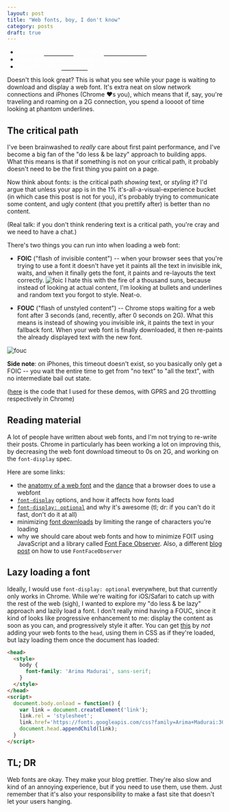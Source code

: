 ```yaml
---
layout: post
title: "Web fonts, boy, I don't know"
category: posts
draft: true
---
```


<ul>
<li>
  <span style="color: white;">phantom
  <span style="border-bottom:1px solid black;">underlines</span>
  . isn't this <span style="border-bottom:1px solid black;">amaaaaaazing.</span>
  </span>
</li>
<li><span style="color: white;">i love waiting for 8 seconds and seeing this.</span></li>
<li>
  <span style="color: white;">look at it. srsly.
  <span style="border-bottom:1px solid black;">looooook</span>
  at it.</span>
</li>
</ul>

Doesn't this look great? This is what you see while your page is waiting to download and display a web font. It's extra neat on slow network connections and iPhones (Chrome ❤️s you), which means that if, say, you're traveling and roaming on a
2G connection, you spend a loooot of time looking at phantom underlines.

## The critical path
I've been brainwashed to _really_ care about first paint performance, and I've become a big fan of the "do less & be lazy" approach to building apps. What this means is that if something is
not on your critical path, it probably doesn't need to be the first thing you paint on a page.

Now think about fonts: is the critical path _showing_ text, or _styling_ it? I'd
argue that unless your app is in the 1% it's-all-a-visual-experience bucket (in which case
  this post is not for you),
it's probably trying to communicate some content, and ugly content (that you prettify after) is better than no content.

(Real talk: if you don't think rendering text is a critical path, you're cray and we need to have a chat.)

There's two things you can run into when loading a web font:

- **FOIC** ("flash of invisible content") -- when your browser sees that
you're trying to use a font it doesn't have yet it paints all the text in
invisible ink, waits, and when it finally gets the font, it paints and re-layouts the text correctly.
![foic](https://cloud.githubusercontent.com/assets/1369170/19876828/0aa7d0d6-9f97-11e6-86c8-b7e2c80a9986.gif)
I hate this with the fire of a thousand suns, because instead of looking at actual content,
I'm looking at bullets and underlines and random text you forgot to style. Neat-o.

- **FOUC** ("flash of unstyled content") -- Chrome stops waiting for a web font after 3 seconds (and, recently, after 0 seconds on 2G). What this means is instead of showing you invisible ink, it paints the text in your fallback
font. When your web font is finally downloaded, it then re-paints the already displayed text with the new font.

![fouc](https://cloud.githubusercontent.com/assets/1369170/19876827/0aa5c8d6-9f97-11e6-81a2-13fa35f6bbc9.gif)

**Side note**: on iPhones, this timeout doesn't exist, so you basically only get a FOIC -- you wait the entire
time to get from "no text" to "all the text", with no intermediate bail out state.

([here](http://output.jsbin.com/felocuh) is the code that I used for these demos,
with GPRS and 2G throttling respectively in Chrome)

## Reading material
A lot of people have written about web fonts, and I'm not trying to re-write their
posts. Chrome in particularly has been working a lot on improving this, by
decreasing the web font download timeout to 0s on 2G, and working on the `font-display` spec.

Here are some links:

- the [anatomy of a web font](https://developers.google.com/web/fundamentals/performance/optimizing-content-efficiency/webfont-optimization) and the
[dance](https://developers.google.com/web/fundamentals/performance/optimizing-content-efficiency/webfont-optimization#webfonts_and_the_critical_rendering_path) that a browser does to use a webfont
- [`font-display`](https://developers.google.com/web/updates/2016/02/font-display)
options, and how it affects how fonts load
- [`font-display: optional`](https://groups.google.com/a/chromium.org/forum/m/#!msg/blink-dev/7s4-eQTAxqs/SoahsGpMAQAJ) and why it's awesome (tl; dr: if you can't do it fast, don't do it at all)
- minimizing [font downloads](https://jakearchibald.com/2014/minimising-font-downloads/) by limiting
the range of characters you're loading
- why we should care about web fonts and how to minimize FOIT using JavaScript and a library called [Font Face Observer](http://helenvholmes.com/writing/type-is-your-right). Also, a different [blog post](https://www.filamentgroup.com/lab/font-events.html) on how to use `FontFaceObserver`

## Lazy loading a font
Ideally, I would use `font-display: optional` everywhere, but that currently only works
in Chrome. While we're waiting for iOS/Safari to catch up with the rest of the web (sigh),
I wanted to explore my "do less & be lazy" approach and lazily load a font.
I don't really mind having a FOUC, since it kind of looks like progressive enhancement to me:
display the content as soon as you can, and progressively style it after.
You can get [this](http://output.jsbin.com/cijokog) by *not* adding your web fonts to the `head`,
using them in CSS as if they're loaded, but lazy loading them once the document has loaded:

```html
<head>
  <style>
    body {
      font-family: 'Arima Madurai', sans-serif;
    }
  </style>
</head>
<script>
  document.body.onload = function() {
    var link = document.createElement('link');
    link.rel = 'stylesheet';
    link.href='https://fonts.googleapis.com/css?family=Arima+Madurai:300,400,500';
    document.head.appendChild(link);
  }
</script>
```

## TL; DR
Web fonts are okay. They make your blog prettier. They're also slow and kind of an
annoying experience, but if you need to use them, use them. Just remember that it's
also your responsibility to make a fast site that doesn't let your users hanging.
